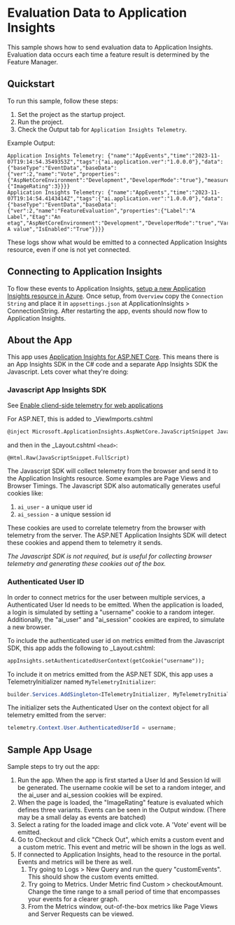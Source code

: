 # Evaluation Data to Application Insights

This sample shows how to send evaluation data to Application Insights. Evaluation data occurs each time a feature result is determined by the Feature Manager.

## Quickstart

To run this sample, follow these steps:

1. Set the project as the startup project.
2. Run the project.
3. Check the Output tab for `Application Insights Telemetry`.

Example Output:

```
Application Insights Telemetry: {"name":"AppEvents","time":"2023-11-07T19:14:54.3549353Z","tags":{"ai.application.ver":"1.0.0.0"},"data":{"baseType":"EventData","baseData":{"ver":2,"name":"Vote","properties":{"AspNetCoreEnvironment":"Development","DeveloperMode":"true"},"measurements":{"ImageRating":3}}}}
Application Insights Telemetry: {"name":"AppEvents","time":"2023-11-07T19:14:54.4143414Z","tags":{"ai.application.ver":"1.0.0.0"},"data":{"baseType":"EventData","baseData":{"ver":2,"name":"FeatureEvaluation","properties":{"Label":"A Label","Etag":"An etag","AspNetCoreEnvironment":"Development","DeveloperMode":"true","Variant":"WithColor","FeatureName":"ImageRating","Tags.A":"Tag A value","IsEnabled":"True"}}}}
```

These logs show what would be emitted to a connected Application Insights resource, even if one is not yet connected.

## Connecting to Application Insights

To flow these events to Application Insights, [setup a new Application Insights resource in Azure](https://learn.microsoft.com/en-us/azure/azure-monitor/app/create-workspace-resource). Once setup, from `Overview` copy the `Connection String` and place it in `appsettings.json` at ApplicationInsights > ConnectionString. After restarting the app, events should now flow to Application Insights.

## About the App
This app uses [Application Insights for ASP.NET Core](https://learn.microsoft.com/en-us/azure/azure-monitor/app/asp-net-core?tabs=netcorenew%2Cnetcore6). This means there is an App Insights SDK in the C# code and a separate App Insights SDK the Javascript. Lets cover what they're doing:

### Javascript App Insights SDK
See [Enable cliend-side telemetry for web applications](https://learn.microsoft.com/en-us/azure/azure-monitor/app/asp-net-core?tabs=netcorenew%2Cnetcore6#enable-client-side-telemetry-for-web-applications)

For ASP.NET, this is added to _ViewImports.cshtml
```html
@inject Microsoft.ApplicationInsights.AspNetCore.JavaScriptSnippet JavaScriptSnippet
```
and then in the _Layout.cshtml `<head>`:
```html
@Html.Raw(JavaScriptSnippet.FullScript)
```

The Javascript SDK will collect telemetry from the browser and send it to the Application Insights resource. Some examples are Page Views and Browser Timings. The Javascript SDK also automatically generates useful cookies like:
1. `ai_user` - a unique user id
1. `ai_session` - a unique session id

These cookies are used to correlate telemetry from the browser with telemetry from the server. The ASP.NET Application Insights SDK will detect these cookies and append them to telemetry it sends.

*The Javascript SDK is not required, but is useful for collecting browser telemetry and generating these cookies out of the box.*

### Authenticated User ID
In order to connect metrics for the user between multiple services, a Authenticated User Id needs to be emitted. When the application is loaded, a login is simulated by setting a "username" cookie to a random integer. Additionally, the "ai_user" and "ai_session" cookies are expired, to simulate a new browser.

To include the authenticated user id on metrics emitted from the Javascript SDK, this app adds the following to _Layout.cshtml:
```html
appInsights.setAuthenticatedUserContext(getCookie("username"));
```

To include it on metrics emitted from the ASP.NET SDK, this app uses a TelemetryInitializer named `MyTelemetryInitializer`:
```csharp
builder.Services.AddSingleton<ITelemetryInitializer, MyTelemetryInitializer>();
```

The initializer sets the Authenticated User on the context object for all telemetry emitted from the server:
```csharp
telemetry.Context.User.AuthenticatedUserId = username;
```

## Sample App Usage
Sample steps to try out the app:

1. Run the app. When the app is first started a User Id and Session Id will be generated. The username cookie will be set to a random integer, and the ai_user and ai_session cookies will be expired.
1. When the page is loaded, the "ImageRating" feature is evaluated which defines three variants. Events can be seen in the Output window. (There may be a small delay as events are batched)
1. Select a rating for the loaded image and click vote. A 'Vote' event will be emitted.
1. Go to Checkout and click "Check Out", which emits a custom event and a custom metric. This event and metric will be shown in the logs as well.
1. If connected to Application Insights, head to the resource in the portal. Events and metrics will be there as well. 	
    1. Try going to Logs > New Query and run the query "customEvents". This should show the custom events emitted.
	1. Try going to Metrics. Under Metric find Custom > checkoutAmount. Change the time range to a small period of time that encompasses your events for a clearer graph.
	1. From the Metrics window, out-of-the-box metrics like Page Views and Server Requests can be viewed.